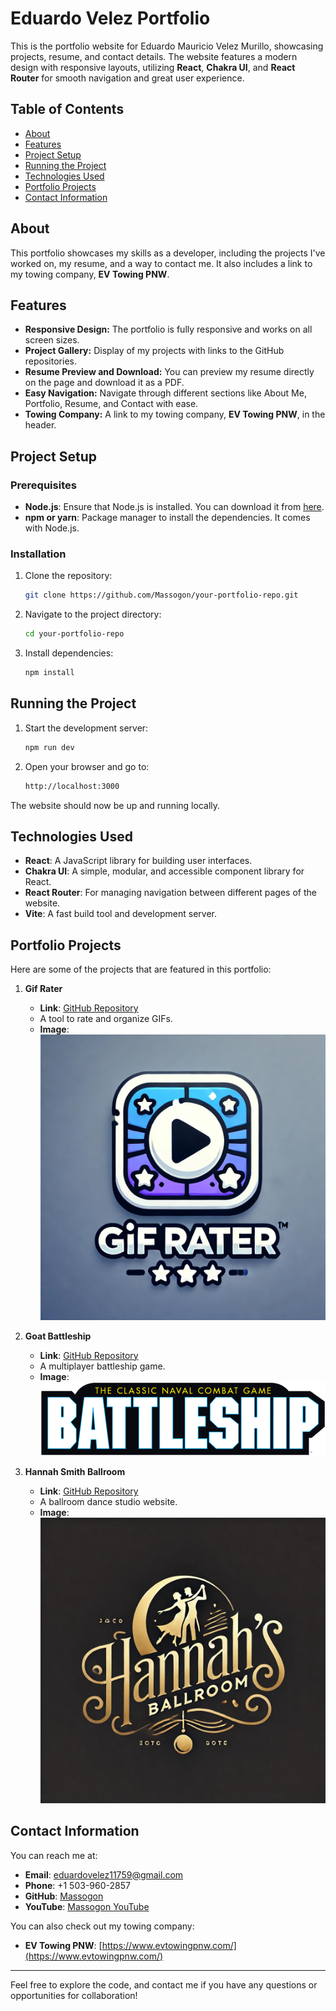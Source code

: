 # Eduardo Velez Portfolio

This is the portfolio website for Eduardo Mauricio Velez Murillo, showcasing projects, resume, and contact details. The website features a modern design with responsive layouts, utilizing **React**, **Chakra UI**, and **React Router** for smooth navigation and great user experience.

## Table of Contents

- [About](#about)
- [Features](#features)
- [Project Setup](#project-setup)
- [Running the Project](#running-the-project)
- [Technologies Used](#technologies-used)
- [Portfolio Projects](#portfolio-projects)
- [Contact Information](#contact-information)

## About

This portfolio showcases my skills as a developer, including the projects I've worked on, my resume, and a way to contact me. It also includes a link to my towing company, **EV Towing PNW**.

## Features

- **Responsive Design:** The portfolio is fully responsive and works on all screen sizes.
- **Project Gallery:** Display of my projects with links to the GitHub repositories.
- **Resume Preview and Download:** You can preview my resume directly on the page and download it as a PDF.
- **Easy Navigation:** Navigate through different sections like About Me, Portfolio, Resume, and Contact with ease.
- **Towing Company:** A link to my towing company, **EV Towing PNW**, in the header.
  
## Project Setup

### Prerequisites

- **Node.js**: Ensure that Node.js is installed. You can download it from [here](https://nodejs.org/).
- **npm or yarn**: Package manager to install the dependencies. It comes with Node.js.

### Installation

1. Clone the repository:
   ```bash
   git clone https://github.com/Massogon/your-portfolio-repo.git
   ```

2. Navigate to the project directory:
   ```bash
   cd your-portfolio-repo
   ```

3. Install dependencies:
   ```bash
   npm install
   ```

## Running the Project

1. Start the development server:
   ```bash
   npm run dev
   ```

2. Open your browser and go to:
   ```bash
   http://localhost:3000
   ```

The website should now be up and running locally.

## Technologies Used

- **React**: A JavaScript library for building user interfaces.
- **Chakra UI**: A simple, modular, and accessible component library for React.
- **React Router**: For managing navigation between different pages of the website.
- **Vite**: A fast build tool and development server.

## Portfolio Projects

Here are some of the projects that are featured in this portfolio:

1. **Gif Rater**
   - **Link**: [GitHub Repository](https://github.com/Massogon/gif-rater)
   - A tool to rate and organize GIFs.
   - **Image**: ![Gif Rater](./src/assets/gifrater.jpeg)

2. **Goat Battleship**
   - **Link**: [GitHub Repository](https://github.com/Massogon/goat-battleship)
   - A multiplayer battleship game.
   - **Image**: ![Goat Battleship](./src/assets/battleship.png)

3. **Hannah Smith Ballroom**
   - **Link**: [GitHub Repository](https://github.com/Massogon/hannah-smith-ballroom)
   - A ballroom dance studio website.
   - **Image**: ![Hannah Smith Ballroom](./src/assets/hannahballroom.jpeg)

## Contact Information

You can reach me at:

- **Email**: [eduardovelez11759@gmail.com](mailto:eduardovelez11759@gmail.com)
- **Phone**: +1 503-960-2857
- **GitHub**: [Massogon](https://github.com/Massogon)
- **YouTube**: [Massogon YouTube](https://www.youtube.com/@massogon)
  
You can also check out my towing company:
- **EV Towing PNW**: [https://www.evtowingpnw.com/](https://www.evtowingpnw.com/)

---

Feel free to explore the code, and contact me if you have any questions or opportunities for collaboration!
